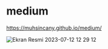 # medium

https://muhsincany.github.io/medium/

![Ekran Resmi 2023-07-12 12 29 12](https://github.com/MuhsinCanY/medium/assets/96295315/a83cb178-85ad-4cc8-acf8-47afbcf9529a)

